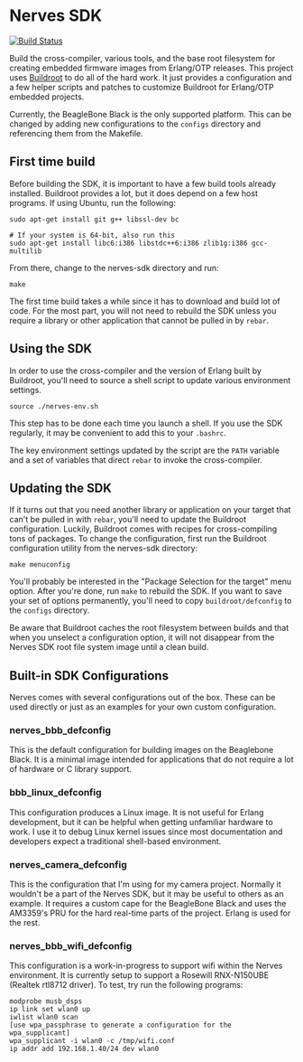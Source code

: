 # Nerves SDK
[![Build Status](https://travis-ci.org/nerves-project/nerves-sdk.png?branch=master)](https://travis-ci.org/nerves-project/nerves-sdk)

Build the cross-compiler, various tools, and the base root filesystem
for creating embedded firmware images from Erlang/OTP releases. This
project uses [Buildroot](http://buildroot.net/) to do all of the hard
work. It just provides a configuration and a few helper scripts and
patches to customize Buildroot for Erlang/OTP embedded projects.

Currently, the BeagleBone Black is the only supported platform. This
can be changed by adding new configurations to the `configs` directory and
referencing them from the Makefile.

## First time build

Before building the SDK, it is important to have a few build tools
already installed. Buildroot provides a lot, but it does depend on
a few host programs. If using Ubuntu, run the following:

    sudo apt-get install git g++ libssl-dev bc

    # If your system is 64-bit, also run this
	sudo apt-get install libc6:i386 libstdc++6:i386 zlib1g:i386 gcc-multilib

From there, change to the nerves-sdk directory and run:

    make

The first time build takes a while since it has to download and
build lot of code. For the most part, you will not need to rebuild
the SDK unless you require a library or other application that
cannot be pulled in by `rebar`.

## Using the SDK

In order to use the cross-compiler and the version of Erlang built by
Buildroot, you'll need to source a shell script to update various
environment settings.

    source ./nerves-env.sh

This step has to be done each time you launch a shell. If you use
the SDK regularly, it may be convenient to add this to your `.bashrc`.

The key environment settings updated by the script are the `PATH`
variable and a set of variables that direct `rebar` to invoke the
cross-compiler.

## Updating the SDK

If it turns out that you need another library or application on
your target that can't be pulled in with `rebar`, you'll need
to update the Buildroot configuration. Luckily, Buildroot comes
with recipes for cross-compiling tons of packages. To change the
configuration, first run the Buildroot configuration utility from
the nerves-sdk directory:

    make menuconfig

You'll probably be interested in the "Package Selection for the target"
menu option. After you're done, run `make` to rebuild the SDK. If you
want to save your set of options permanently, you'll need to copy
`buildroot/defconfig` to the `configs` directory.

Be aware that Buildroot caches the root filesystem between builds
and that when you unselect a configuration option, it will not
disappear from the Nerves SDK root file system image until a clean
build.

## Built-in SDK Configurations

Nerves comes with several configurations out of the box. These can be
used directly or just as an examples for your own custom configuration.

### nerves_bbb_defconfig

This is the default configuration for building images on the Beaglebone
Black. It is a minimal image intended for applications that do not require
a lot of hardware or C library support.

### bbb_linux_defconfig

This configuration produces a Linux image. It is not useful for Erlang
development, but it can be helpful when getting unfamiliar hardware to work.
I use it to debug Linux kernel issues since most documentation and
developers expect a traditional shell-based environment.

### nerves_camera_defconfig

This is the configuration that I'm using for my camera project. Normally
it wouldn't be a part of the Nerves SDK, but it may be useful to others as
an example. It requires a custom cape for the BeagleBone Black and uses the
AM3359's PRU for the hard real-time parts of the project. Erlang is used
for the rest.

### nerves_bbb_wifi_defconfig

This configuration is a work-in-progress to support wifi within the Nerves
environment. It is currently setup to support a Rosewill RNX-N150UBE (Realtek
rtl8712 driver). To test, try run the following programs:

```
modprobe musb_dsps
ip link set wlan0 up
iwlist wlan0 scan
[use wpa_passphrase to generate a configuration for the wpa_supplicant]
wpa_supplicant -i wlan0 -c /tmp/wifi.conf
ip addr add 192.168.1.40/24 dev wlan0
```

